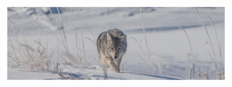 [![Coyote at Yellowstone National Park](https://github.com/hesyifei/hesyifei/raw/main/20191218A-IMGP5724-coyote.jpg)](https://photography.hesyifei.com/)
